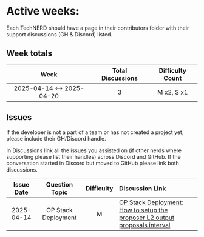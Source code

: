 # Active weeks:

Each TechNERD should have a page in their contributors folder with their support discussions (GH & Discord) listed. 

## Week totals

| Week | Total Discussions | Difficulty Count |
|:----:|:-----------------:|:----------------:|
| 2025-04-14 <-> 2025-04-20 | 3 | M x2, S x1 |

## Issues 

If the developer is not a part of a team or has not created a project yet, please include their GH/Discord handle. 

In Discussions link all the issues you assisted on (if other nerds where supporting please list their handles) across Discord and GitHub. If the conversation started in Discord but moved to GitHub please link both discussions. 

| Issue Date | Question Topic | Difficulty | Discussion Link |
|:----------:|:--------------:|:----------:|:-------------------|
| 2025-04-14 | OP Stack Deployment | M | [OP Stack Deployment: How to setup the proposer L2 output proposals interval](https://github.com/ethereum-optimism/developers/discussions/782) |
